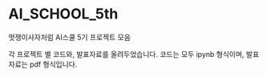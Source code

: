 # AI_SCHOOL_5th
멋쟁이사자처럼 AI스쿨 5기 프로젝트 모음

각 프로젝트 별 코드와, 발표자료를 올려두었습니다.
코드는 모두 ipynb 형식이며, 발표자료는 pdf 형식입니다.
